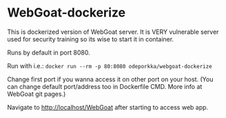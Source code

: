 # WebGoat-dockerize

This is dockerized version of WebGoat server. It is VERY vulnerable server 
used for security training so its wise to start it in container.

Runs by default in port 8080.

Run with i.e.:
`docker run --rm -p 80:8080 odeporkka/webgoat-dockerize`

Change first port if you wanna access it on other port on your host.
(You can change default port/address too in Dockerfile CMD.
More info at WebGoat git pages.)

Navigate to [http://localhost/WebGoat](http://localhost/WebGoat) after starting to access web app.
